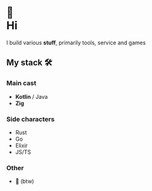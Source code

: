   <h1>🎩</br>
   Hi</h1>

  I build various **stuff**, primarily tools, service and games
  
  ## My stack 🛠  
  ### Main cast
  - **Kotlin** / Java
  - **Zig**
  ### Side characters
  - Rust
  - Go
  - Elixir
  - JS/TS

  ### Other 
  - 🐧 (btw)

<!-- 

[![Top Langs](https://github-readme-stats.vercel.app/api/top-langs/?username=wezik&langs_count=8&layout=compact&hide=Batchfile&theme=tokyonight)](https://github.com/anuraghazra/github-readme-stats)

[![Top langs](https://github-readme-stats.vercel.app/api/top-langs/?username=wezik&layout=compact&theme=vision-friendly-dark)](https://github-readme-stats.vercel.app/api/top-langs/?username=wezik&theme=vision-friendly-dark)

[![Readme Card](https://github-readme-stats.vercel.app/api/pin/?username=wezik&repo=nvim-config&theme=tokyonight)](https://github.com/anuraghazra/github-readme-stats)

[Codewars profile](https://www.codewars.com/users/wezik)

-->
